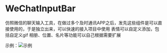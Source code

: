# WeChatInputBar

仿照微信的聊天输入工具，在做过多个及时通讯APP之后，发先这些组件是可以直接使用的，于是独立出来，可以快速的接入项目中使用
表情可以自定义添加，包括自定义gif
相册、位置、名片等功能可以自己根据需要扩展

示例：![示例](https://raw.githubusercontent.com/CheaterHu/WeChatInputBar/master/demo.gif)
